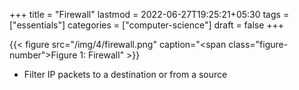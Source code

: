 +++
title = "Firewall"
lastmod = 2022-06-27T19:25:21+05:30
tags = ["essentials"]
categories = ["computer-science"]
draft = false
+++

{{< figure src="/img/4/firewall.png" caption="<span class=\"figure-number\">Figure 1: </span>Firewall" >}}

-   Filter IP packets to a destination or from a source